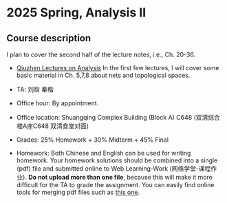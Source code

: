 # 2025 Spring, Analysis II


## Course description

I plan to cover the second half of the lecture notes, i.e., Ch. 20-36.
- [Qiuzhen Lectures on Analysis](https://binguimath.github.io/Files/2023_Analysis.pdf)
In the first few lectures, I will cover some basic material in Ch. 5,7,8 about nets and topological spaces.


- TA: 刘晗  秦楷

- Office hour: By appointment.
  
- Office location: Shuangqing Complex Building (Block A) C648  (双清综合楼A座C648 双清食堂对面)
  
- Grades: 25% Homework + 30% Midterm + 45% Final
  
- Homework: Both Chinese and English can be used for writing homework.  Your homework solutions should be combined into a single (pdf) file and submitted online to Web Learning-Work (网络学堂-课程作业). **Do not upload more than one file**, because this will make it more difficult for the TA to grade the assignment. You can easily find online tools for merging pdf files such as [this one](https://www.ilovepdf.com/merge_pdf).




